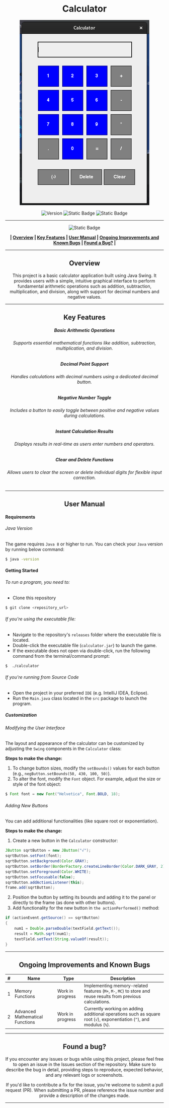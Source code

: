 <div align="center">

# Calculator


![Preview](../../Images/calculator.png)

![Version](https://img.shields.io/badge/version-1.0-blue?style=for-the-badge&labelColor=black) ![Static Badge](https://img.shields.io/badge/8-blue?style=for-the-badge&label=java&labelColor=black) ![Static Badge](https://img.shields.io/badge/windows%20%7C%20macOs%20%7C%20linux-blue?style=for-the-badge&label=platform&labelColor=black)



------------


![Static Badge](https://img.shields.io/badge/Table%20%20%20%20%20%20%20%20%20%20%20of%20%20%20%20%20%20%20%20%20%20Contents-blue?style=for-the-badge&logoColor=darkviolet)

**| [Overview](#overview) | [Key Features](#key-features) | [User Manual](#user-manual) | [Ongoing Improvements and Known Bugs](#ongoing-improvements-and-known-bugs) | [Found a Bug?](#found-a-bug) |**





------------



## Overview
This project is a basic calculator application built using Java Swing. It provides users with a simple, intuitive graphical interface to perform fundamental arithmetic operations such as addition, subtraction, multiplication, and division, along with support for decimal numbers and negative values.


------------



## Key Features
##### Basic Arithmetic Operations
###### Supports essential mathematical functions like addition, subtraction, multiplication, and division.
##### Decimal Point Support
######  Handles calculations with decimal numbers using a dedicated decimal button.
##### Negative Number Toggle
######  Includes a button to easily toggle between positive and negative values during calculations.
##### Instant Calculation Results
###### Displays results in real-time as users enter numbers and operators.
##### Clear and Delete Functions
###### Allows users to clear the screen or delete individual digits for flexible input correction.


------------



## User Manual
</div>

####  Requirements
###### Java Version
The game requires `Java 8` or higher to run. You can check your `Java` version by running below command:
```bash
$ java -version
```

#### Getting Started
###### To run a program, you need to:
- Clone this repository
 ```bash
$ git clone <repository_url>
```
###### If you're using the executable file:
- Navigate to the repository's `releases` folder where the executable file is located.
- Double-click the executable file (`calculator.jar`) to launch the game.
- If the executable does not open via double-click, run the following command from the terminal/command prompt:
```bash
$  ./calculator
```
###### If you're running from Source Code
- Open the project in your preferred  `IDE` (e.g. IntelliJ IDEA, Eclipse).
- Run the `Main.java` class located in the `src` package to launch the program.



##### Customization
###### Modifying the User Interface
The layout and appearance of the calculator can be customized by adjusting the `Swing` components in the `Calculator` class:

**Steps to make the change:**
1. To change button sizes, modify the `setBounds()` values for each button (e.g., `negButton.setBounds(50, 430, 100, 50)`).
2. To alter the font, modify the `Font` object. For example, adjust the size or style of the font object:
```java
$ Font font = new Font("Helvetica", Font.BOLD, 18);
```

###### Adding New Buttons
You can add additional functionalities (like square root or exponentiation).

**Steps to make the change:**
1. Create a new button in the `Calculator` constructor:
```java
JButton sqrtButton = new JButton("√");
sqrtButton.setFont(font);
sqrtButton.setBackground(Color.GRAY);
sqrtButton.setBorder(BorderFactory.createLineBorder(Color.DARK_GRAY, 2));
sqrtButton.setForeground(Color.WHITE);
sqrtButton.setFocusable(false);
sqrtButton.addActionListener(this);
frame.add(sqrtButton);
```
2. Position the button by setting its bounds and adding it to the panel or directly to the frame (as done with other buttons).
3. Add functionality for the new button in `the actionPerformed()` method:
```java
if (actionEvent.getSource() == sqrtButton) 
{
    num1 = Double.parseDouble(textField.getText());
    result = Math.sqrt(num1);
    textField.setText(String.valueOf(result));
}
```

------------
<div align="center">

## Ongoing Improvements and Known Bugs

| # | Name                            | Type             | Description                                                                                                     |
|---|---------------------------------|------------------|-----------------------------------------------------------------------------------------------------------------|
| 1 | Memory Functions                | Work in progress | Implementing memory-related features (`M+`, `M-`, `MC`) to store and reuse results from previous calculations.        |
| 2 | Advanced Mathematical Functions | Work in progress | Currently working on adding additional operations such as square root (`√`), exponentiation (`^`), and modulus (`%`). |







------------

## Found a bug?

If you encounter any issues or bugs while using this project, please feel free to open an issue in the Issues section of the repository. Make sure to describe the bug in detail, providing steps to reproduce, expected behavior, and any relevant logs or screenshots.

If you'd like to contribute a fix for the issue, you're welcome to submit a pull request (PR). When submitting a PR, please reference the issue number and provide a description of the changes made.

------------

</div>




